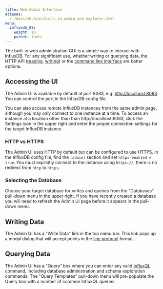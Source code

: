 ```yaml
---
title: Web Admin Interface
aliases:
  - /docs/v0.9/ui/built_in_admin_and_explorer.html
menu:
  influxdb_09:
    weight: 10
    parent: tools
---
```


The built-in web administration GUI is a simple way to interact with InfluxDB. For any significant use, whether writing or querying data, the HTTP API ([reading](../guides/querying_data.html), [writing](../guides/writing_data.html)) or the [command line interface](shell.html) are better options.

## Accessing the UI

The Admin UI is available by default at port 8083, e.g. [http://localhost:8083](http://localhost:8083). You can control the port in the InfluxDB config file. 

You can also access remote InfluxDB instances from the same admin page, although you may only connect to one instance at a time. To access an instance at a location other than than http://localhost:8083, click the Settings icon in the upper right and enter the proper connection settings for the target InfluxDB instance.

### HTTP vs HTTPS

The Admin UI uses HTTP by default but can be configured to use HTTPS. In the InfluxDB config file, find the `[admin]` section and set `https-enabled = true`. You must explicitly connect to the instance using `https://`, there is no redirect from `http` to `https`.


### Selecting the Database

Choose your target database for writes and queries from the "Databases" pull-down menu in the upper right. If you have recently created a database you will need to refresh the Admin UI page before it appears in the pull-down menu.

## Writing Data

The Admin UI has a "Write Data" link in the top menu bar. This link pops up a modal dialog that will accept points in the [line protocol](../write_protocols/line.html) format.

## Querying Data

The Admin UI has a "Query" box where you can enter any valid [InfluxQL](../query_language/spec.html) command, including database administration and schema exploration commands. The "Query Templates" pull-down menu will pre-populate the Query box with a number of common InfluxQL queries.
